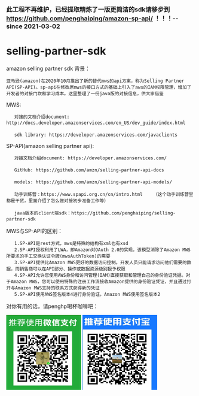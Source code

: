 ### 此工程不再维护，已经提取精炼了一版更简洁的sdk请移步到 https://github.com/penghaiping/amazon-sp-api/  ！！！-- since 2021-03-02
# selling-partner-sdk
amazon selling partner sdk
背景：

    亚马逊(amazon)在2020年10月推出了新的替代mws的api方案，称为Selling Partner API(SP-API)。sp-api在修改原mws的接口方式的基础上引入了aws的IAM权限管理，增加了开发者的对接门坎和学习成本。这里整理了一份java版的对接信息，供大家借鉴

MWS:

       对接的文档介绍document: http://docs.developer.amazonservices.com/en_US/dev_guide/index.html  

       sdk library: https://developer.amazonservices.com/javaclients

SP-API(amazon selling partner api):

       对接文档介绍document: https://developer.amazonservices.com/

       GitHub: https://github.com/amzn/selling-partner-api-docs

       models: https://github.com/amzn/selling-partner-api-models/

       动手训练营：https://www.spapi.org.cn/cn/intro.html    （这个动手训练营里都是干货，里面介绍了怎么做对接初步准备工作等）

       java版本的client端sdk：https://github.com/penghaiping/selling-partner-sdk


MWS与SP-API的区别：

       1.SP-API是rest方式，mws是特殊的结构有xml也有xsd
       2.SP-API授权利用了LWA，即Amazon对OAuth 2.0的实现。该模型消除了Amazon MWS所要求的手工交换认证令牌(mwsAuthToken)的需要
       3.SP-API提供比Amazon MWS更好的数据访问控制。开发人员只能请求访问他们需要的数据，而销售商可以在API部分、操作或数据资源级别授予权限
       4.SP-API允许您使用AWS身份和访问管理(IAM)直接获取和管理自己的身份验证凭据。对于Amazon MWS，您可以使用特殊的注册工作流接收Amazon提供的身份验证凭证，并且通过打开与Amazon MWS支持的联系方式获得新的凭证
       5.SP-API使用AWS签名版本4进行身份验证。Amazon MWS使用签名版本2

对你有用的话，请penghp喝杯咖啡吧：
    
   <img src="https://github.com/penghaiping/selling-partner-sdk/blob/master/images/微信.jpg" width="200" height="200"/>     <img src="https://github.com/penghaiping/selling-partner-sdk/blob/master/images/支付宝.jpg" width="200" height="200"/>
